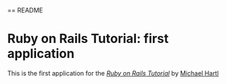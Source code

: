 == README

# Ruby on Rails Tutorial: first application

This is the first application for the
[*Ruby on Rails Tutorial*](http://railstutorial.org)
by [Michael Hartl](http://michaelhartl.org)